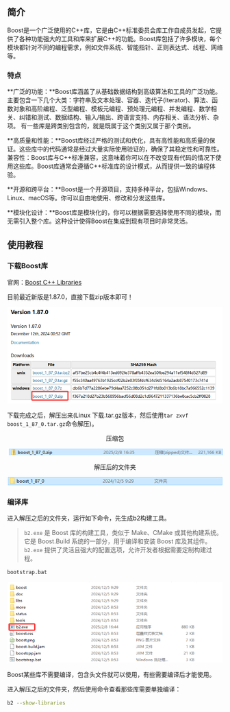 ## 简介

Boost是一个广泛使用的C++库，它是由C++标准委员会库工作自成员发起，它提供了各种功能强大的工具和库来扩展C++的功能。Boost库包括了许多模块，每个模块都针对不同的编程需求，例如文件系统、智能指针、正则表达式、线程、网络等。

### 特点

**广泛的功能：**Boost库涵盖了从基础数据结构到高级算法和工具的广泛功能。主要包含一下几个大类：字符串及文本处理、容器、迭代子(Iterator)、算法、函数对象和高阶编程、泛型编程、模板元编程、预处理元编程、并发编程、数学相关、纠错和测试、数据结构、输入/输出、跨语言支持、内存相关、语法分析、杂项。 有一些库是跨类别包含的，就是既属于这个类别又属于那个类别。

**高质量和性能：**Boost库经过严格的测试和优化，具有高性能和高质量的保证。这些库中的代码通常是经过大量实际使用验证的，确保了其稳定性和可靠性。
兼容性：Boost库与C++标准兼容，这意味着你可以在不改变现有代码的情况下使用这些库。Boost库通常会遵循C++标准库的设计模式，从而提供一致的编程体验。

**开源和跨平台：**Boost是一个开源项目，支持多种平台，包括Windows、Linux、macOS等。你可以自由地使用、修改和分发这些库。

**模块化设计：**Boost库是模块化的，你可以根据需要选择使用不同的模块，而无需引入整个库。这种设计使得Boost在集成到现有项目时非常灵活。

## 使用教程

### 下载Boost库

官网：[Boost C++ Libraries](https://www.boost.org/)

目前最近新版是1.87.0，直接下载zip版本即可！

![image-20250208163342983](./assets/image-20250208163342983.png)

下载完成之后，解压出来(Linux 下载.tar.gz版本，然后使用`tar zxvf boost_1_87_0.tar.gz`命令解压)。

<center>压缩包</center>

![image-20250208163807118](./assets/image-20250208163807118.png)

<center>解压后的文件夹</center>

![image-20250208163836639](./assets/image-20250208163836639.png)

### 编译库

进入解压之后的文件夹，运行如下命令，先生成b2构建工具。

> `b2.exe` 是 Boost 库的构建工具，类似于 Make、CMake 或其他构建系统。它是 Boost.Build 系统的一部分，用于编译和安装 Boost 库及其组件。`b2.exe` 提供了灵活且强大的配置选项，允许开发者根据需要定制构建过程。

```sh
bootstrap.bat
```

![image-20250208164846294](./assets/image-20250208164846294.png)

Boost某些库不需要编译，包含头文件就可以使用，有些需要编译后才能使用。

进入解压之后的文件夹，然后使用命令查看那些库需要单独编译：

```sh
b2 --show-libraries
```


